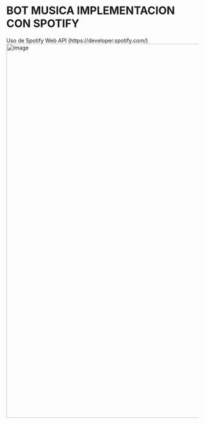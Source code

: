 <H1>
  BOT MUSICA IMPLEMENTACION CON SPOTIFY
</H1>

<p>
  Uso de Spotify Web API (https://developer.spotify.com/) </br>
<img width="1919" height="981" alt="image" src="https://github.com/user-attachments/assets/117a3ec1-64eb-48d2-b4a5-ca659cb18b7f" />
</p>
